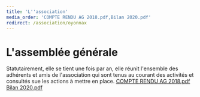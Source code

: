 ```yaml
---
title: 'L''association'
media_order: 'COMPTE RENDU AG 2018.pdf,Bilan 2020.pdf'
redirect: /association/oyonnax
---
```


# L'assemblée générale

Statutairement, elle se tient une fois par an, elle réunit l'ensemble des adhérents et amis de l'association qui sont tenus au courant des activités et consultés sue les actions à mettre en place.
[COMPTE RENDU AG 2018.pdf](COMPTE%20RENDU%20AG%202018.pdf)
[Bilan 2020.pdf](Bilan%202020.pdf)